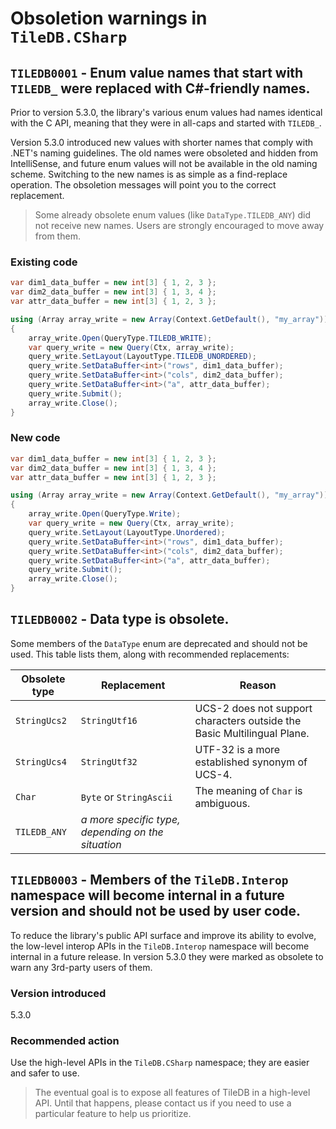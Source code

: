 # Obsoletion warnings in `TileDB.CSharp`

## <span id="TILEDB0001">`TILEDB0001` - Enum value names that start with `TILEDB_` were replaced with C#-friendly names.</span>

Prior to version 5.3.0, the library's various enum values had names identical with the C API, meaning that they were in all-caps and started with `TILEDB_`.

Version 5.3.0 introduced new values with shorter names that comply with .NET's naming guidelines. The old names were obsoleted and hidden from IntelliSense, and future enum values will not be available in the old naming scheme. Switching to the new names is as simple as a find-replace operation. The obsoletion messages will point you to the correct replacement.

> Some already obsolete enum values (like `DataType.TILEDB_ANY`) did not receive new names. Users are strongly encouraged to move away from them.

### Existing code

```csharp
var dim1_data_buffer = new int[3] { 1, 2, 3 };
var dim2_data_buffer = new int[3] { 1, 3, 4 };
var attr_data_buffer = new int[3] { 1, 2, 3 };

using (Array array_write = new Array(Context.GetDefault(), "my_array"))
{
    array_write.Open(QueryType.TILEDB_WRITE);
    var query_write = new Query(Ctx, array_write);
    query_write.SetLayout(LayoutType.TILEDB_UNORDERED);
    query_write.SetDataBuffer<int>("rows", dim1_data_buffer);
    query_write.SetDataBuffer<int>("cols", dim2_data_buffer);
    query_write.SetDataBuffer<int>("a", attr_data_buffer);
    query_write.Submit();
    array_write.Close();
}
```

### New code

```csharp
var dim1_data_buffer = new int[3] { 1, 2, 3 };
var dim2_data_buffer = new int[3] { 1, 3, 4 };
var attr_data_buffer = new int[3] { 1, 2, 3 };

using (Array array_write = new Array(Context.GetDefault(), "my_array"))
{
    array_write.Open(QueryType.Write);
    var query_write = new Query(Ctx, array_write);
    query_write.SetLayout(LayoutType.Unordered);
    query_write.SetDataBuffer<int>("rows", dim1_data_buffer);
    query_write.SetDataBuffer<int>("cols", dim2_data_buffer);
    query_write.SetDataBuffer<int>("a", attr_data_buffer);
    query_write.Submit();
    array_write.Close();
}
```

## <span id="TILEDB0002">`TILEDB0002` - Data type is obsolete.</span>

Some members of the `DataType` enum are deprecated and should not be used. This table lists them, along with recommended replacements:

|Obsolete type|Replacement|Reason|
|-------------|-----------|------|
|`StringUcs2`|`StringUtf16`|UCS-2 does not support characters outside the Basic Multilingual Plane.|
|`StringUcs4`|`StringUtf32`|UTF-32 is a more established synonym of UCS-4.|
|`Char`|`Byte` or `StringAscii`|The meaning of `Char` is ambiguous.|
|`TILEDB_ANY`|_a more specific type, depending on the situation_||

## <span id="TILEDB0003">`TILEDB0003` - Members of the `TileDB.Interop` namespace will become internal in a future version and should not be used by user code.</span>

To reduce the library's public API surface and improve its ability to evolve, the low-level interop APIs in the `TileDB.Interop` namespace will become internal in a future release. In version 5.3.0 they were marked as obsolete to warn any 3rd-party users of them.

### Version introduced

5.3.0

### Recommended action

Use the high-level APIs in the `TileDB.CSharp` namespace; they are easier and safer to use.

> The eventual goal is to expose all features of TileDB in a high-level API. Until that happens, please contact us if you need to use a particular feature to help us prioritize.
